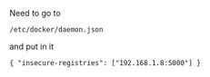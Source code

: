 Need to go to
```
/etc/docker/daemon.json
```

and put in it

```
{ "insecure-registries": ["192.168.1.8:5000"] }
```


